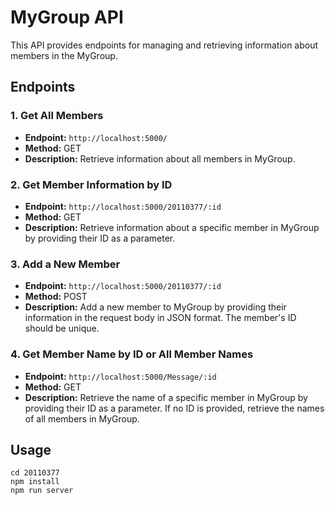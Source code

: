 # MyGroup API

This API provides endpoints for managing and retrieving information about members in the MyGroup.

## Endpoints

### 1. Get All Members

- **Endpoint:** `http://localhost:5000/`
- **Method:** GET
- **Description:** Retrieve information about all members in MyGroup.

### 2. Get Member Information by ID

- **Endpoint:** `http://localhost:5000/20110377/:id`
- **Method:** GET
- **Description:** Retrieve information about a specific member in MyGroup by providing their ID as a parameter.

### 3. Add a New Member

- **Endpoint:** `http://localhost:5000/20110377/:id`
- **Method:** POST
- **Description:** Add a new member to MyGroup by providing their information in the request body in JSON format. The member's ID should be unique.

### 4. Get Member Name by ID or All Member Names

- **Endpoint:** `http://localhost:5000/Message/:id`
- **Method:** GET
- **Description:** Retrieve the name of a specific member in MyGroup by providing their ID as a parameter. If no ID is provided, retrieve the names of all members in MyGroup.

## Usage

```console
cd 20110377
npm install
npm run server
```



